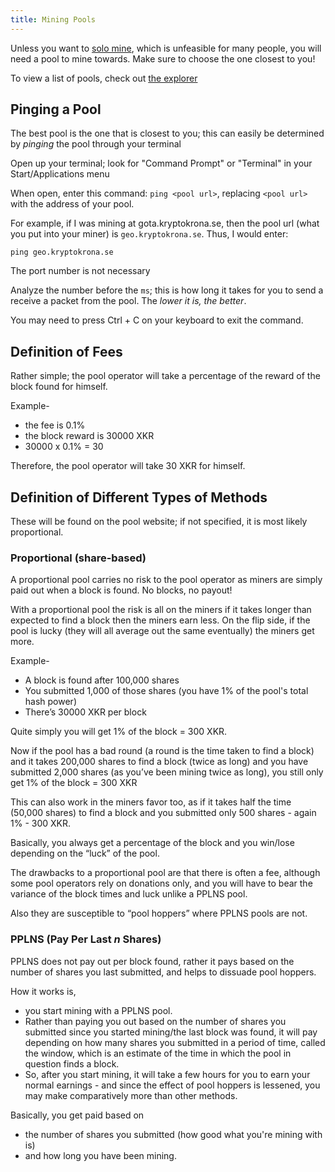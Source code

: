 ```yaml
---
title: Mining Pools
---
```


Unless you want to [solo mine](CPU-Solo-Mining), which is unfeasible for many people, you will need a pool to mine towards. Make sure to choose the one closest to you!

To view a list of pools, check out [the explorer](https://explorer.kryptokrona.se/pools.html)

## Pinging a Pool

The best pool is the one that is closest to you; this can easily be determined by *pinging* the pool through your terminal

Open up your terminal; look for "Command Prompt" or "Terminal" in your Start/Applications menu

When open, enter this command: `ping <pool url>`, replacing `<pool url>` with the address of your pool.

For example, if I was mining at gota.kryptokrona.se, then the pool url (what you put into your miner) is `geo.kryptokrona.se`. Thus, I would enter:
```
ping geo.kryptokrona.se
```
The port number is not necessary

Analyze the number before the `ms`; this is how long it takes for you to send a receive a packet from the pool. The *lower it is, the better*. 

<!-- ![ping pool](../../assets/pool-ping.png) -->

You may need to press Ctrl + C on your keyboard to exit the command.

## Definition of Fees

Rather simple; the pool operator will take a percentage of the reward of the block found for himself.

Example-

- the fee is 0.1%
- the block reward is 30000 XKR
- 30000 x 0.1% = 30

Therefore, the pool operator will take 30 XKR for himself.


## Definition of Different Types of Methods

These will be found on the pool website; if not specified, it is most likely proportional.

### Proportional (share-based)

A proportional pool carries no risk to the pool operator as miners are simply paid out when a block is found. No blocks, no payout!

With a proportional pool the risk is all on the miners if it takes longer than expected to find a block then the miners earn less. On the flip side, if the pool is lucky (they will all average out the same eventually) the miners get more.

Example-

- A block is found after 100,000 shares
- You submitted 1,000 of those shares (you have 1% of the pool's total hash power)
- There’s 30000 XKR per block

Quite simply you will get 1% of the block = 300 XKR.

Now if the pool has a bad round (a round is the time taken to find a block) and it takes 200,000 shares to find a block (twice as long) and you have submitted 2,000 shares (as you’ve been mining twice as long), you still only get 1% of the block = 300 XKR

This can also work in the miners favor too, as if it takes half the time (50,000 shares) to find a block and you submitted only 500 shares - again 1% - 300 XKR.

Basically, you always get a percentage of the block and you win/lose depending on the “luck” of the pool.

The drawbacks to a proportional pool are that there is often a fee, although some pool operators rely on donations only, and you will have to bear the variance of the block times and luck unlike a PPLNS pool.

Also they are susceptible to “pool hoppers” where PPLNS pools are not.

### PPLNS (Pay Per Last *n* Shares)

PPLNS does not pay out per block found, rather it pays based on the number of shares you last submitted, and helps to dissuade pool hoppers.

How it works is,

* you start mining with a PPLNS pool.
* Rather than paying you out based on the number of shares you submitted since you started mining/the last block was found, it will pay depending on how many shares you submitted in a period of time, called the window, which is an estimate of the time in which the pool in question finds a block.
* So, after you start mining, it will take a few hours for you to earn your normal earnings - and since the effect of pool hoppers is lessened, you may make comparatively more than other methods.

Basically, you get paid based on

- the number of shares you submitted (how good what you're mining with is)
- and how long you have been mining.